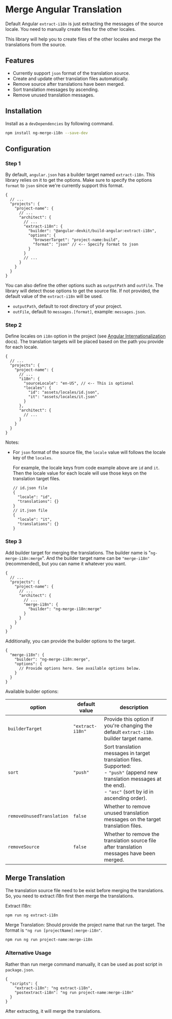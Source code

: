 # Merge Angular Translation

Default Angular `extract-i18n` is just extracting the messages of the source locale.
You need to manually create files for the other locales.

This library will help you to create files of the other locales and merge the translations from the source.

## Features

- Currently support `json` format of the translation source.
- Create and update other translation files automatically.
- Remove source after translations have been merged.
- Sort translation messages by ascending.
- Remove unused translation messages.

## Installation

Install as a `devDependencies` by following command.

```bash
npm install ng-merge-i18n --save-dev
```

## Configuration

### Step 1

By default, `angular.json` has a builder target named `extract-i18n`. This library relies on it to get the options.
Make sure to specify the options `format` to `json` since we're currently support this format.

```jsonc
{
  // ...
  "projects": {
    "project-name": {
      // ...
      "architect": {
        // ...
        "extract-i18n": {
          "builder": "@angular-devkit/build-angular:extract-i18n",
          "options": {
            "browserTarget": "project-name:build",
            "format": "json" // <-- Specify format to json
          }
        }
        // ...
      }
    }
  }
}
```

You can also define the other options such as `outputPath` and `outFile`. The library will detect those options to get the source file. If not provided, the default value of the `extract-i18n` will be used.

- `outputPath`, default to root directory of your project.
- `outFile`, default to `messages.[format]`, example: `messages.json`.

### Step 2

Define locales on `i18n` option in the project (see [Angular Internationalization](https://angular.io/guide/i18n-common-merge#define-locales-in-the-build-configuration) docs).
The translation targets will be placed based on the path you provide for each locale.

```jsonc
{
  // ...
  "projects": {
    "project-name": {
      // ...
      "i18n": {
        "sourceLocale": "en-US", // <-- This is optional
        "locales": {
          "id": "assets/locales/id.json",
          "it": "assets/locales/it.json"
        }
      },
      "architect": {
        // ...
      }
    }
  }
}
```

Notes:

- For `json` format of the source file, the `locale` value will follows the locale key of the `locales`.

  For example, the locale keys from code example above are `id` and `it`.
  Then the locale value for each locale will use those keys on the translation target files.

  ```jsonc
  // id.json file
  {
    "locale": "id",
    "translations": {}
  }
  // it.json file
  {
    "locale": "it",
    "translations": {}
  }
  ```

### Step 3

Add builder target for merging the translations. The builder name is "`ng-merge-i18n:merge`".
And the builder target name can be `"merge-i18n"` (recommended), but you can name it whatever you want.

```jsonc
{
  // ...
  "projects": {
    "project-name": {
      // ...
      "architect": {
        // ...
        "merge-i18n": {
          "builder": "ng-merge-i18n:merge"
        }
      }
    }
  }
}
```

Additionally, you can provide the builder options to the target.

```jsonc
{
  "merge-i18n": {
    "builder": "ng-merge-i18n:merge",
    "options": {
      // Provide options here. See available options below.
    }
  }
}
```


Available builder options:

| option          | default value    | description                                                                                                                                                             |
| --------------- | ---------------- | ----------------------------------------------------------------------------------------------------------------------------------------------------------------------- |
| `builderTarget` | `"extract-i18n"` | Provide this option if you're changing the default `extract-i18n` builder target name.                                                                                  |
| `sort`          | `"push"`         | Sort translation messages in target translation files. <br/> Supported:<br/>- `"push"` (append new translation messages at the end).<br/>- `"asc"` (sort by id in ascending order). |
| `removeUnusedTranslation` | `false` | Whether to remove unused translation messages on the target translation files. |
| `removeSource` | `false` | Whether to remove the translation source file after translation messages have been merged. |

## Merge Translation

The translation source file need to be exist before merging the translations.
So, you need to extract i18n first then merge the translations.

Extract I18n:
```bash
npm run ng extract-i18n
```

Merge Translation:
Should provide the project name that run the target. The format is `"ng run [projectName]:merge-i18n"`.
```bash
npm run ng run project-name:merge-i18n
```

### Alternative Usage

Rather than run merge command manually, it can be used as post script in `package.json`.

```jsonc
{
  "scripts": {
    "extract-i18n": "ng extract-i18n",
    "postextract-i18n": "ng run project-name:merge-i18n"
  }
}
```

After extracting, it will merge the translations.
